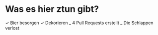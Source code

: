 # Was es hier ztun gibt?

✓ Bier besorgen
✓ Dekorieren
_ 4 Pull Requests erstellt
_ Die Schlappen verlost


